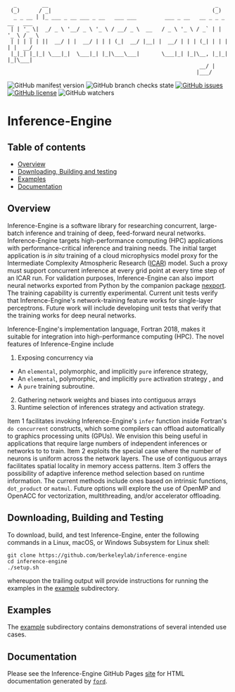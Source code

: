 
```ascii
  _        __                                                     _            
 (_)      / _|                                                   (_)           
  _ _ __ | |_ ___ _ __ ___ _ __   ___ ___         ___ _ __   __ _ _ _ __   ___ 
 | | '_ \|  _/ _ \ '__/ _ \ '_ \ / __/ _ \  __   / _ \ '_ \ / _` | | '_ \ / _ \
 | | | | | ||  __/ | |  __/ | | | (_|  __/ |__| |  __/ | | | (_| | | | | |  __/
 |_|_| |_|_| \___|_|  \___|_| |_|\___\___|       \___|_| |_|\__, |_|_| |_|\___|
                                                             __/ |             
                                                            |___/              
```

![GitHub manifest version](https://img.shields.io/github/manifest-json/v/BerkeleyLab/inference-engine)
![GitHub branch checks state](https://img.shields.io/github/checks-status/BerkeleyLab/inference-engine/main)
[![GitHub issues](https://img.shields.io/github/issues/BerkeleyLab/inference-engine)](https://github.com/BerkeleyLab/inference-engine/issues)
[![GitHub license](https://img.shields.io/github/license/BerkeleyLab/inference-engine)](https://github.com/BerkeleyLab/inference-engine)
![GitHub watchers](https://img.shields.io/github/watchers/BerkeleyLab/inference-engine?style=social)

Inference-Engine
================

Table of contents
-----------------

- [Overview](#overview)
- [Downloading, Building and testing](#downloading-building-and-testing)
- [Examples](#examples)
- [Documentation](#documentation)

Overview
--------

Inference-Engine is a software library for researching concurrent, large-batch inference and training of deep, feed-forward neural networks.  Inference-Engine targets high-performance computing (HPC) applications with performance-critical inference and training needs.  The initial target application is _in situ_ training of a cloud microphysics model proxy for the Intermediate Complexity Atmospheric Research ([ICAR]) model.  Such a proxy must support concurrent inference at every grid point at every time step of an ICAR run.  For validation purposes, Inference-Engine can also import neural networks exported from Python by the companion package [nexport]. The training capability is currently experimental. Current unit tests verify that Inference-Engine's network-training feature works for single-layer perceptrons.  Future work will include developing unit tests that verify that the training works for deep neural networks.

Inference-Engine's implementation language, Fortran 2018, makes it suitable for integration into high-performance computing (HPC).
The novel features of Inference-Engine include

1. Exposing concurrency via 
  - An `elemental`, polymorphic, and implicitly `pure` inference strategy,
  - An `elemental`, polymorphic, and implicitly `pure` activation strategy , and
  - A `pure` training subroutine.
2. Gathering network weights and biases into contiguous arrays
3. Runtime selection of inferences strategy and activation strategy. 
  
Item 1 facilitates invoking Inference-Engine's `infer` function inside Fortran's `do concurrent` constructs, which some compilers can offload automatically to graphics processing units (GPUs).  We envision this being useful in applications that require large numbers of independent inferences or networks to to train.  Item 2 exploits the special case where the number of neurons is uniform across the network layers.  The use of contiguous arrays facilitates spatial locality in memory access patterns.  Item 3 offers the possibility of adaptive inference method selection based on runtime information.  The current methods include ones based on intrinsic functions, `dot_product` or `matmul`.  Future options will explore the use of OpenMP and OpenACC for vectorization, multithreading, and/or accelerator offloading.

Downloading, Building and Testing
---------------------------------
To download, build, and test Inference-Engine, enter the following commands in a Linux, macOS, or Windows Subsystem for Linux shell:
```
git clone https://github.com/berkeleylab/inference-engine
cd inference-engine
./setup.sh
```
whereupon the trailing output will provide instructions for running the examples in the [example](./example) subdirectory.

Examples
--------
The [example](./example) subdirectory contains demonstrations of several intended use cases.

Documentation
-------------
Please see the Inference-Engine GitHub Pages [site] for HTML documentation generated by [`ford`].

[site]: https://berkeleylab.github.io/inference-engine/ 
[`ford`]: https://github.com/Fortran-FOSS-Programmers/ford
[nexport]: https://go.lbl.gov/nexport
[ICAR]: https://github.com/NCAR/icar
